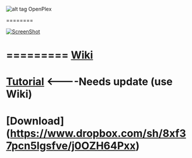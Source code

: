 ![alt tag](https://raw.githubusercontent.com/wahlmanj/OpenPlex/master/OpenPlexIcons/MenuIcon2.png)   OpenPlex

========

[![ScreenShot](https://forums.plex.tv/uploads/monthly_09_2014/post-137692-0-17896100-1410594590.png)](https://www.youtube.com/watch?v=-tHfQtULgno)

=========
[Wiki](https://github.com/wahlmanj/OpenPlex/wiki)
=========
[Tutorial](http://miapple.me/openplex-app-installs-manages-plexconnect-mac-os-x/) <----Needs update (use Wiki)
=========
[Download] (https://www.dropbox.com/sh/8xf37pcn5lgsfve/j0OZH64Pxx)
=========
